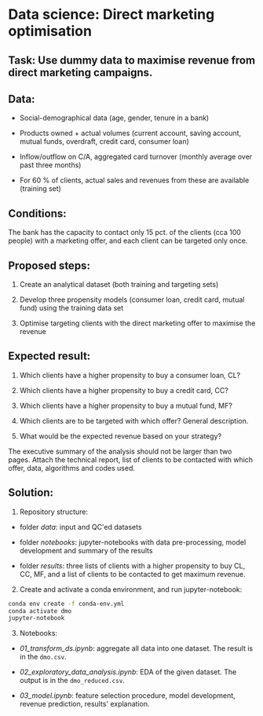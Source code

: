 # Data science: Direct marketing optimisation

## Task: Use dummy data to maximise revenue from direct marketing campaigns.

## Data:

-   Social-demographical data (age, gender, tenure in a bank)

-   Products owned + actual volumes (current account, saving account, mutual funds, overdraft, credit card, consumer loan)

-   Inflow/outflow on C/A, aggregated card turnover (monthly average over past three months)

-   For 60 % of clients, actual sales and revenues from these are available (training set)

## Conditions:

The bank has the capacity to contact only 15 pct. of the clients (cca 100 people) with a marketing offer, and each client can be targeted only once.

## Proposed steps:

1.  Create an analytical dataset (both training and targeting sets)

2.  Develop three propensity models (consumer loan, credit card, mutual fund) using the training data set

3.  Optimise targeting clients with the direct marketing offer to maximise the revenue

## Expected result:

1.  Which clients have a higher propensity to buy a consumer loan, CL?

2.  Which clients have a higher propensity to buy a credit card, CC?

3.  Which clients have a higher propensity to buy a mutual fund, MF?

4.  Which clients are to be targeted with which offer? General description.

5.  What would be the expected revenue based on your strategy?

The executive summary of the analysis should not be larger than two pages. Attach the technical report, list of clients to be contacted with which offer, data, algorithms and codes used.

## Solution:

1.  Repository structure:

-   folder *data*: input and QC'ed datasets

-   folder *notebooks*: jupyter-notebooks with data pre-processing, model development and summary of the results

-   folder *results*: three lists of clients with a higher propensity to buy CL, CC, MF, and a list of clients to be contacted to get maximum revenue.

2.  Create and activate a conda environment, and run jupyter-notebook:

``` sh
conda env create -f conda-env.yml
conda activate dmo
jupyter-notebook
```

3.  Notebooks:

- *01_transform_ds.ipynb*: aggregate all data into one dataset. The result is in the `dmo.csv`.

- *02_exploratory_data_analysis.ipynb*: EDA of the given dataset. The output is in the `dmo_reduced.csv`.

- *03_model.ipynb*: feature selection procedure, model development, revenue prediction, results' explanation.

